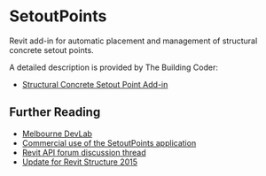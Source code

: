 SetoutPoints
============

Revit add-in for automatic placement and management of structural concrete setout points.

A detailed description is provided by The Building Coder:

- [Structural Concrete Setout Point Add-in](http://thebuildingcoder.typepad.com/blog/2012/08/structural-concrete-setout-point-add-in.html)

Further Reading
---------------

- [Melbourne DevLab](http://thebuildingcoder.typepad.com/blog/2012/03/melbourne-devlab.html)
- [Commercial use of the SetoutPoints application](http://thebuildingcoder.typepad.com/blog/2013/01/basic-file-info-and-rvt-file-version.html)
- [Revit API forum discussion thread](http://forums.autodesk.com/t5/revit-api/jeremy-s-setoutpoint/m-p/5372337)
- [Update for Revit Structure 2015](http://thebuildingcoder.typepad.com/blog/2014/11/concrete-setout-points-for-revit-structure-2015.html)
